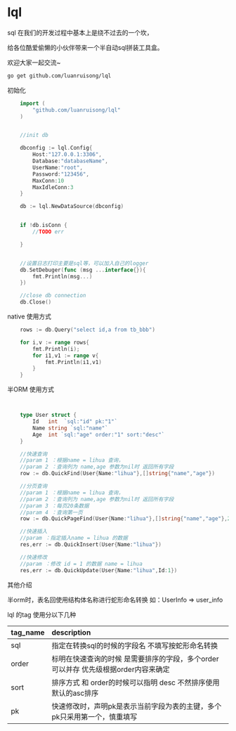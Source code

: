 # lql

sql 在我们的开发过程中基本上是绕不过去的一个坎，

给各位酷爱偷懒的小伙伴带来一个半自动sql拼装工具盒。

欢迎大家一起交流~


```sh
go get github.com/luanruisong/lql
```

初始化

```go
    import (
        "github.com/luanruisong/lql"
    )


    //init db

    dbconfig := lql.Config{
        Host:"127.0.0.1:3306",
        Database:"databaseName",
        UserName:"root",
        Password:"123456",
        MaxConn:10
        MaxIdleConn:3
    }

    db := lql.NewDataSource(dbconfig)


    if !db.isConn {
        //TODO err

    }


    //设置日志打印主要是sql等，可以加入自己的logger
    db.SetDebuger(func (msg ...interface{}){
        fmt.Println(msg...)
    })

    //close db connection
    db.Close()

```

native 使用方式

```go
    rows := db.Query("select id,a from tb_bbb")

    for i,v := range rows{
        fmt.Println(i);
        for i1,v1 := range v{
            fmt.Println(i1,v1)
        }
    }
```


半ORM 使用方式

```go


    type User struct {
        Id   int  `sql:"id" pk:"1"`
        Name string `sql:"name"`
        Age  int `sql:"age" order:"1" sort:"desc"`
    }

    //快速查询
    //param 1 ：根据name = lihua 查询，
    //param 2 ：查询列为 name,age 参数为nil时 返回所有字段
    row := db.QuickFind(User{Name:"lihua"},[]string{"name","age"})

    //分页查询
    //param 1 ：根据name = lihua 查询，
    //param 2 ：查询列为 name,age 参数为nil时 返回所有字段
    //param 3 ：每页20条数据
    //param 4 ：查询第一页
    row := db.QuickPageFind(User{Name:"lihua"},[]string{"name","age"},20,1)

    //快速插入
    //param ：指定插入name = lihua 的数据
    res,err := db.QuickInsert(User{Name:"lihua"})

    //快速修改
    //param ：修改 id = 1 的数据 name = lihua
    res,err := db.QuickUpdate(User{Name:"lihua",Id:1})

```

其他介绍

半orm时，表名回使用结构体名称进行蛇形命名转换
如：UserInfo => user_info

lql 的tag 使用分以下几种

tag_name | description
:- | :-
sql   | 指定在转换sql的时候的字段名 不填写按蛇形命名转换|
order | 标明在快速查询的时候 是需要排序的字段，多个order可以并存 优先级根据order内容来确定 |
sort  | 排序方式 和 order的时候可以指明 desc 不然排序使用默认的asc排序 |
pk    | 快速修改时，声明pk是表示当前字段为表的主键，多个pk只采用第一个，慎重填写 |


